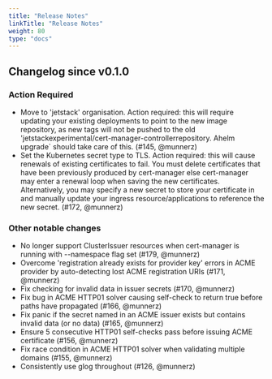 ```yaml
---
title: "Release Notes"
linkTitle: "Release Notes"
weight: 80
type: "docs"
---
```


## Changelog since v0.1.0
### Action Required
- Move to 'jetstack' organisation. Action required: this will require updating your existing deployments to point to the new image repository, as new tags will not be pushed to the old 'jetstackexperimental/cert-manager-controllerrepository. Ahelm upgrade` should take care of this. (#145, @munnerz)
- Set the Kubernetes secret type to TLS. Action required: this will cause renewals of existing certificates to fail. You must delete certificates that have been previously produced by cert-manager else cert-manager may enter a renewal loop when saving the new certificates. Alternatively, you may specify a new secret to store your certificate in and manually update your ingress resource/applications to reference the new secret. (#172, @munnerz)

### Other notable changes
- No longer support ClusterIssuer resources when cert-manager is running with --namespace flag set (#179, @munnerz)
- Overcome 'registration already exists for provider key' errors in ACME provider by auto-detecting lost ACME registration URIs (#171, @munnerz)
- Fix checking for invalid data in issuer secrets (#170, @munnerz)
- Fix bug in ACME HTTP01 solver causing self-check to return true before paths have propagated (#166, @munnerz)
- Fix panic if the secret named in an ACME issuer exists but contains invalid data (or no data) (#165, @munnerz)
- Ensure 5 consecutive HTTP01 self-checks pass before issuing ACME certificate (#156, @munnerz)
- Fix race condition in ACME HTTP01 solver when validating multiple domains (#155, @munnerz)
- Consistently use glog throughout (#126, @munnerz)
